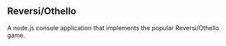 ## Reversi/Othello
A node.js console application that implements the popular Reversi/Othello game.



